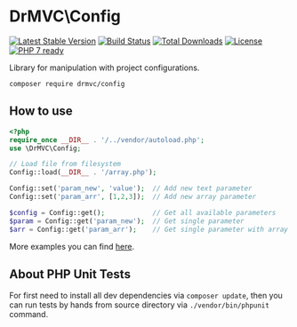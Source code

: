 # DrMVC\Config

[![Latest Stable Version](https://poser.pugx.org/drmvc/config/v/stable)](https://packagist.org/packages/drmvc/config)
[![Build Status](https://travis-ci.org/drmvc/config.svg?branch=master)](https://travis-ci.org/drmvc/config)
[![Total Downloads](https://poser.pugx.org/drmvc/config/downloads)](https://packagist.org/packages/drmvc/config)
[![License](https://poser.pugx.org/drmvc/config/license)](https://packagist.org/packages/drmvc/config)
[![PHP 7 ready](https://php7ready.timesplinter.ch/drmvc/config/master/badge.svg)](https://travis-ci.org/drmvc/config)

Library for manipulation with project configurations.

    composer require drmvc/config

## How to use

```php
<?php
require_once __DIR__ . '/../vendor/autoload.php';
use \DrMVC\Config;

// Load file from filesystem
Config::load(__DIR__ . '/array.php');

Config::set('param_new', 'value');  // Add new text parameter
Config::set('param_arr', [1,2,3]);  // Add new array parameter

$config = Config::get();            // Get all available parameters
$param = Config::get('param_new');  // Get single parameter
$arr = Config::get('param_arr');    // Get single parameter with array
```

More examples you can find [here](extra).

## About PHP Unit Tests

For first need to install all dev dependencies via `composer update`,
then you can run tests by hands from source directory via
`./vendor/bin/phpunit` command.
